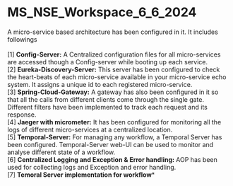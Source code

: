 # MS_NSE_Workspace_6_6_2024
A micro-service based architecture has been configured in it. It includes followings<br>
<br>[1] **Config-Server:** A Centralized configuration files for all micro-services are accessed though a Config-server while booting up each service.
<br>[2] **Eureka-Discovery-Server:** This server has been configured to check the heart-beats of each micro-service available in your micro-service echo system. It assigns a unique id to each registered micro-service.
<br>[3] **Spring-Cloud-Gateway:** A gateway has also been configured in it so that all the calls from different clients come through the single gate. Different filters have been implemented to track each request and its response.
<br>[4] **Jaeger with micrometer:** It has been configured for monitoring all the logs of different micro-services at a centralized location.
<br>[5] **Temporal-Server:** For managing any workflow, a Temporal Server has been configured. Temporal-Server web-UI can be used to monitor and analyse different state of a workflow.
<br>[6] **Centralized Logging and Exception & Error handling:** AOP has been used for collecting logs and Exception and error handling.
<br>[7] **Temoral Server implementation for workflow***
